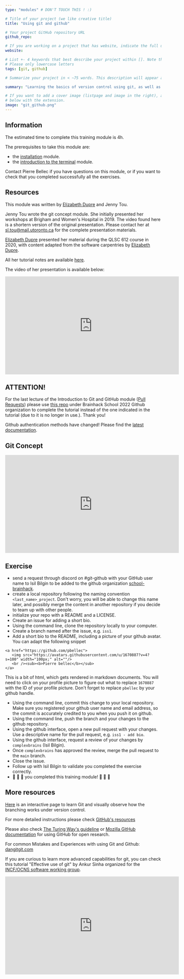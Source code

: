 ```yaml
---
type: "modules" # DON'T TOUCH THIS ! :)

# Title of your project (we like creative title)
title: "Using git and github"

# Your project GitHub repository URL
github_repo:

# If you are working on a project that has website, indicate the full url including "https://" below or leave it empty.
website:

# List +- 4 keywords that best describe your project within []. Note that the project summary also involves a number of key words. Those are listed on top of the [github repository](https://github.com/PSY6983-2021/project_template), click `manage topics`.
# Please only lowercase letters
tags: [git, github]

# Summarize your project in < ~75 words. This description will appear at the top of your page and on the list page with other projects..

summary: "Learning the basics of version control using git, as well as the social coding platform called [github](https://github.com)."

# If you want to add a cover image (listpage and image in the right), add it to your directory and indicate the name
# below with the extension.
image: "git_github.png"
---
```

<!-- This is an html comment and this won't appear in the rendered page. You are now editing the "content" area, the core of your description. Everything that you can do in markdown is allowed below. We added a couple of comments to guide your through documenting your progress. -->

## Information

The estimated time to complete this training module is 4h.

The prerequisites to take this module are:
 * the [installation](/modules/installation) module.
 * the [introduction to the terminal](/modules/introduction_to_terminal) module.

Contact Pierre Bellec if you have questions on this module, or if you want to check that you completed successfully all the exercises.

## Resources

This module was written by [Elizabeth Dupre](https://elizabeth-dupre.com/#/) and Jenny Tou.

Jenny Tou wrote the git concept module. She initially presented her workshops at Brigham and Women's Hospital in 2019. The video found here is a shortern version of the original presentation. Please contact her at sl.tou@mail.utoronto.ca for the complete presentation materials.

[Elizabeth Dupre](https://elizabeth-dupre.com/#/) presented her material during the QLSC 612 course in 2020, with content adapted from the software carpentries by [Elizabeth Dupre](https://elizabeth-dupre.com/#/).

All her tutorial notes are available [here](https://emdupre.github.io/git-course/).

The video of her presentation is available below:
<iframe width="560" height="315" src="https://www.youtube.com/embed/fBgxmpk9C4I" title="YouTube video player" frameborder="0" allow="accelerometer; autoplay; clipboard-write; encrypted-media; gyroscope; picture-in-picture" allowfullscreen></iframe>

## ATTENTION! 
For the last lecture of the Introduction to Git and GitHub module ([Pull Requests](https://emdupre.github.io/git-course/06-pull-requests/)) please use [this repo](https://github.com/brainhack-school2022/more-papers) under Brainhack School 2022 Github organization to complete the tutorial instead of the one indicated in the tutorial (due to it is no longer in use.). Thank you! 

Github authentication methods have changed! Please find the [latest documentation](https://docs.github.com/en/authentication/keeping-your-account-and-data-secure/about-authentication-to-github).

## Git Concept
<iframe width="560" height="315" src="https://vimeo.com/822025017?share=copy" title="Vimeo video player" frameborder="0" allow="accelerometer; autoplay; clipboard-write; encrypted-media; gyroscope; picture-in-picture" allowfullscreen></iframe>

## Exercise

 * send a request through discord on #git-github with your GitHub user name to Isil Bilgin to be added to the github organization [school-brainhack](https://github.com/school-brainhack).
 * create a local repository following the naming convention `<last_name>_project`. Don't worry, you will be able to change this name later, and possibly merge the content in another repository if you decide to team up with other people.
 * initialize your repo with a README and a LICENSE.
 * Create an issue for adding a short bio.
 * Using the command line, clone the repository locally to your computer.
 * Create a branch named after the issue, e.g. `iss1`.
 * Add a short bio to the README, including a picture of your github avatar. You can adapt the following snippet
 ```
 <a href="https://github.com/pbellec">
    <img src="https://avatars.githubusercontent.com/u/1670887?v=4?s=100" width="100px;" alt=""/>
    <br /><sub><b>Pierre bellec</b></sub>
 </a>
 ```
 This is a bit of html, which gets rendered in markdown documents. You will need to click on your profile picture to figure out what to replace `1670887` with the ID of your profile picture. Don't forget to replace `pbellec` by your github handle.
 * Using the command line, commit this change to your local repository. Make sure you registered your github user name and email address, so the commit is accurately credited to you when you push it on github.
 * Using the command line, push the branch and your changes to the github repository.
 * Using the github interface, open a new pull request with your changes. Use a descriptive name for the pull request, e.g. `iss1 - add bio`.
 * Using the github interface, request a review of your changes by `complexbrains` (Isil Bilgin).
 * Once `complexbrains` has approved the review, merge the pull request to the `main` branch.
 * Close the issue.
 * Follow up with Isil Bilgin to validate you completed the exercise correctly.
 * :tada: :tada: :tada: you completed this training module! :tada: :tada: :tada:

## More resources

[Here](https://learngitbranching.js.org/) is an interactive page to learn Git and visually observe how the branching works under version control. 

For more detailed instructions please check [GitHub's resources](https://docs.github.com/en)

Please also check [The Turing Way's guideline](https://the-turing-way.netlify.app/collaboration/github-novice.html) or [Mozilla GitHub documentation](https://mozilla.github.io/open-leadership-training-series/articles/get-your-project-online/introducing-github-for-collaborative-work-and-version-control/) for using GitHub for open research.

For common Mistakes and Experiences with using Git and Github: [dangitgit.com](https://dangitgit.com/)



If you are curious to learn more advanced capabilities for git, you can check this tutorial "Effective use of git" by Ankur Sinha organized for the [INCF/OCNS software working group](https://ocns.github.io/SoftwareWG/2021/06/09/software-wg-tutorials-at-cns-2021-online-bash-git-and-python.html).

<iframe width="560" height="315" src="https://www.youtube.com/embed/CRCtRilX3NA" title="YouTube video player" frameborder="0" allow="accelerometer; autoplay; clipboard-write; encrypted-media; gyroscope; picture-in-picture" allowfullscreen></iframe>


